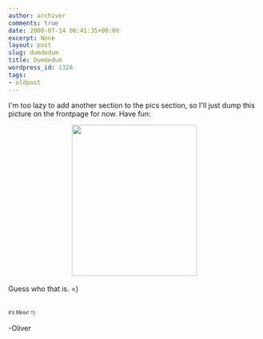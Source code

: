 ```yaml
---
author: archiver
comments: true
date: 2000-07-14 06:41:35+00:00
excerpt: None
layout: post
slug: dumdedum
title: Dumdedum
wordpress_id: 1328
tags:
- oldpost
---
```


I'm too lazy to add another section to the pics section, so I'll just dump this picture on the frontpage for now. Have fun:<br /><center><img src=http://www.oliverweb.com/pics/misc/minix.jpg width=250 height=303></center><br />Guess who that is. =)<br /><br /><br /><font face=arial size=1>It's Minix! =)</font><br /><br />-Oliver